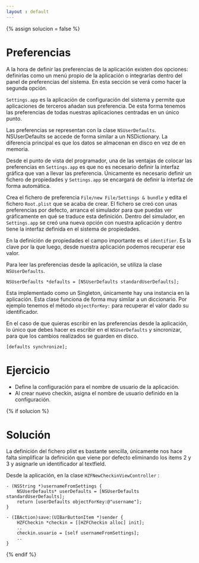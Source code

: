 ```yaml
---
layout : default
---
```


{% assign solucion = false %}

# Preferencias

A la hora de definir las preferencias de la aplicación existen dos opciones: definirlas como un menú propio de la aplicación o integrarlas dentro del panel de preferencias del sistema. En esta sección se verá como hacer la segunda opción.

`Settings.app` es la aplicación de configuración del sistema y permite que aplicaciones de terceros añadan sus preferencia. De esta forma tenemos las preferencias de todas nuestras aplicaciones centradas en un único punto.

Las preferencias se representan con la clase `NSUserDefaults`. NSUserDefaults se accede de forma similar a un NSDictionary.
La diferencia principal es que los datos se almacenan en disco en vez de en memoria.

Desde el punto de vista del programador, una de las ventajas de colocar las preferencias en `Settings.app` es que no es necesario definir la interfaz gráfica que van a llevar las preferencia. Únicamente es necesario definir un fichero de propiedades y `Settings.app` se encargará de definir la interfaz de forma automática.

Crea el fichero de preferencia `File/new File/Settings & bundle` y edita el fichero `Root.plist` que se acaba de
crear. El fichero se creó con unas preferencias por defecto, arranca el simulador para que puedas ver gráficamente
en qué se traduce esta definición. Dentro del simulador, en `Settings.app` se creó una nueva opción con nuestra aplicación
y dentro tiene la interfaz definida en el sistema de propiedades.

En la definición de propiedades el campo importante es el `identifier`. Es la clave por la que luego, desde nuestra
aplicación podemos recuperar ese valor.

Para leer las preferencias desde la aplicación, se utiliza la clase `NSUserDefaults`.

    NSUserDefaults *defaults = [NSUserDefaults standardUserDefaults];

Esta implementado como un Singleton, únicamente hay una instancia en la aplicación. Esta clase funciona de forma muy similar a un diccionario. Por ejemplo tenemos el método `objectForKey:` para recuperar el valor dado su identificador.

En el caso de que quieras escribir en las preferencias desde la aplicación, lo único que debes hacer es escribir en el `NSUserDefaults` y sincronizar, para que los cambios realizados se guarden en disco.

    [defaults synchronize];


# Ejercicio

- Define la configuración para el nombre de usuario de la aplicación.
- Al crear nuevo checkin, asigna el nombre de usuario definido en la configuración.

{% if solucion %}

# Solución

La definición del fichero plist es bastante sencilla, únicamente nos hace falta simplificar la definición que viene por defecto eliminando los items 2 y 3 y asignarle un identificador al textfield.

Desde la aplicación, en la clase `HZFNewCheckinViewController` :

    - (NSString *)usernameFromSettings {
        NSUserDefaults* userDefaults = [NSUserDefaults standardUserDefaults];
        return [userDefaults objectForKey:@"username"];
    }

    - (IBAction)save:(UIBarButtonItem *)sender {
        HZFCheckin *checkin = [[HZFCheckin alloc] init];
        ..
        checkin.usuario = [self usernameFromSettings];
        ..
    }

{% endif %}